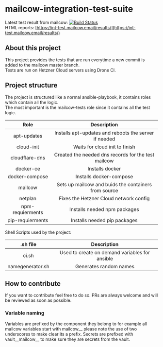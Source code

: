 # mailcow-integration-test-suite

Latest test result from mailcow: [![Build Status](https://drone.mailcow.email/api/badges/mailcow/mailcow-dockerized/status.svg)](https://drone.mailcow.email/mailcow/mailcow-dockerized)  
HTML reports: [https://int-test.mailcow.email/results/](https://int-test.mailcow.email/results/)

## About this project

This project provides the tests that are run everytime a new commit is added to the mailcow master branch.  
Tests are run on Hetzner Cloud servers using Drone CI.

## Project structure

The project is structured like a normal ansible-playbook, it contains roles which contain all the logic.  
The most important is the mailcow-tests role since it contains all the test logic.

|       Role       |                      Description                      |
| :--------------: | :---------------------------------------------------: |
|   apt-updates    | Installs apt-updates and reboots the server if needed |
|    cloud-init    |            Waits for cloud init to finish             |
|  cloudflare-dns  |  Created the needed dns records for the test mailcow  |
|    docker-ce     |                    Installs docker                    |
|  docker-compose  |                Installs docker-compose                |
|     mailcow      | Sets up mailcow and buids the containers from source  |
|     netplan      |        Fixes the Hetzner Cloud network config         |
| npm-requierments |             Installs needed npm packages              |
| pip-requierments |             Installs needed pip packages              |


Shell Scripts used by the project:

|     .sh file     |                  Description                   |
| :--------------: | :--------------------------------------------: |
|      ci.sh       | Used to create on demand variables for ansible |
| namegenerator.sh |             Generates random names             |

## How to contribute

If you want to contribute feel free to do so. PRs are always welcome and will be reviewed as soon as possible.

### Variable naming

Variables are prefixed by the component they belong to for example all mailcow variables start with mailcow__ please note the use of two underscores to make clear its a prefix. Secrets are prefixed with vault__mailcow__ to make sure they are secrets from the vault.

